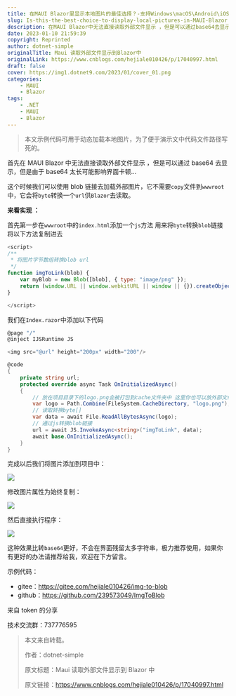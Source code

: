 ```yaml
---
title: 在MAUI Blazor里显示本地图片的最佳选择？-支持Windows\macOS\Android\iOS
slug: Is-this-the-best-choice-to-display-local-pictures-in-MAUI-Blazor
description: 在MAUI Blazor中无法直接读取外部文件显示 ，但是可以通过base64去显示，但是由于base64太长可能影响界面卡顿...
date: 2023-01-10 21:59:39
copyright: Reprinted
author: dotnet-simple
originalTitle: Maui 读取外部文件显示到Blazor中
originalLink: https://www.cnblogs.com/hejiale010426/p/17040997.html
draft: false
cover: https://img1.dotnet9.com/2023/01/cover_01.png
categories: 
    - MAUI
    - Blazor
tags: 
    - .NET
    - MAUI
    - Blazor
---
```


> 本文示例代码可用于动态加载本地图片，为了便于演示文中代码文件路径写死的。

首先在 MAUI Blazor 中无法直接读取外部文件显示 ，但是可以通过 base64 去显示，但是由于 base64 太长可能影响界面卡顿...

这个时候我们可以使用 blob 链接去加载外部图片，它不需要`copy`文件到`wwwroot`中，它会将`byte`转换一个`url`供`Blazor`去读取。

**来看实现 ：**

首先第一步在`wwwroot`中的`index.html`添加一个`js`方法 用来将`byte`转换`blob`链接 将以下方法复制进去

```javascript
<script>
/**
 * 将图片字节数组转换blob url
 */
function imgToLink(blob) {
    var myBlob = new Blob([blob], { type: "image/png" });
    return (window.URL || window.webkitURL || window || {}).createObjectURL(myBlob);
}

</script>
```

我们在`Index.razor`中添加以下代码

```csharp
@page "/"
@inject IJSRuntime JS

<img src="@url" height="200px" width="200"/>

@code
{
    private string url;
    protected override async Task OnInitializedAsync()
    {
        // 放在项目目录下的logo.png会被打包到cache文件夹中 这里你也可以放外部文件链接 但是你需要保证再读取前有读取权限负责会报错
        var logo = Path.Combine(FileSystem.CacheDirectory, "logo.png");
        // 读取转换byte[]
        var data = await File.ReadAllBytesAsync(logo);
        // 通过js转换blob链接
        url = await JS.InvokeAsync<string>("imgToLink", data);
        await base.OnInitializedAsync();
    }
}
```

完成以后我们将图片添加到项目中：

![](https://img1.dotnet9.com/2023/01/0101.png)

修改图片属性为始终复制：

![](https://img1.dotnet9.com/2023/01/0102.png)

然后直接执行程序：

![](https://img1.dotnet9.com/2023/01/0103.png)

这种效果比转`base64`更好，不会在界面残留太多字符串，极力推荐使用，如果你有更好的办法请推荐给我，欢迎在下方留言。

示例代码：

- gitee：https://gitee.com/hejiale010426/img-to-blob
- github：https://github.com/239573049/ImgToBlob

来自 token 的分享

技术交流群：737776595

> 本文来自转载。
>
> 作者：dotnet-simple
>
> 原文标题：Maui 读取外部文件显示到 Blazor 中
>
> 原文链接：https://www.cnblogs.com/hejiale010426/p/17040997.html
